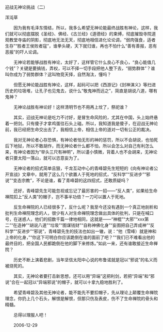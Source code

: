 迎战无神论挑战（二）

浑沌草


　　因为我有毛泽东情结，所以，我多么希望无神论能最终战胜有神论，这样，我们就可以彻底摆脱《圣经》、佛经、《古兰经》《道德经》的束缚，彻底摧毁寺院道观教堂寺庙的阴影，彻底地无法无天，彻底地相信进化论论调，“弱肉强食，适者生存”“胜者王侯败者寇”，谁拳头硬，天下就归谁，再也不怕什么“善有善报，恶有恶报”的吓人论调。

　　无神论若能够战胜有神论，太好了，这样管它什么良心不良心，“良心能值几个钱”？关键是要搞钱，弄权，可以不择一切手段把他人整下去，“弱势群体”？谁叫你成为了弱势群体？这叫物竞天择，自然淘汰，懂吗？

　　但愿无神论能战胜有神论，这样，起码可以把《西游记》《封神演义》等扫进历史的垃圾堆，让孔子也见鬼去，说什么“敬鬼神而远之”，简直是胡说八道，哪有鬼神？

　　无神论战胜有神论好！这样清明节也不用再上坟了，祭祀谁？

　　其实，迎战无神论是吃力不讨好，是冒生命风险的，尤其在中国，头上始终悬着一把剑。只有傻子才拿鸡蛋往石头上碰。所以，我知道我是傻子，在迎战无神论前，我已经把生命交出去了，我相信上帝，相信上帝的道对一切有公正的裁决。

　　我对无神论者心存恐惧，有神论者怕无形的神的惩罚，所以不会胡说，也怕死后下地狱，所以不敢胡作，而无神论者什么都不怕，所以会怎么对自己有利怎么来，有神论者因为“举头三尺有神明”，所以谨小慎微，背着人也不会胡来，无神论者只要太阳一落山，就可以恣意妄为了。

　　无神论者的招式简单且狠，千龙互动中心的青峰碧先生短短的《向有神论者公开宣战》文章中，就用了这么几个欲置人于死地的招式，“反科学”“反进步”“邪说”“变态宗教”，不论是谁，看了青峰碧的这四招式，还敢质疑吗？

　　还好，青峰碧先生可能忽视或忘记了最厉害的一招——“反人类”，如果给生命禅院扣上“反人类”的帽子，岂不事半功倍？一刀可以置人于死地。

　　反生命禅院的人已经很多了，反什么呢？我至今还没有遇到一个真正地剖析和批判生命禅院理念的人，很少有人对生命禅院理念做出具体的批判，只是在喊口号，在迷惑人，他们的招数千篇一律地相同，这就是——“神棍”“大邪”“xxx第二”“在造神”“胡说八道”“垃圾”“图谋钱财”“自称神佛化身”“妄图把自己弄成神”“反科学”“反进步”“邪说”，青峰碧先生的技法也如出一辙，说：“他（雪峰）就是神和上帝的化身，”“你这下可明白你应该跪倒在谁的面前了吧？”“我们已不难看出他的最终目的，把全国人民都跪倒在他的脚下来修炼。”如此一来，还有谁敢接近生命禅院？

　　历史不断上演着悲剧，当年坚信太阳中心说的布鲁诺就是冠以“邪说”的名义而被烧死的。

　　其实，无神论者要打击新思想，还可以用“异端”这把利剑，若把“异端”和“邪说”合在一起冠以“异端邪说”的帽子，就可以十拿九稳地胜利了。

　　希望青峰碧及其他无神论者，能不能先不要扣帽子，先从理论上颠覆生命禅院理念，你扔上几个石头，解恨是解恨，但那只伤及表皮，伤不了生命禅院的骨头和精髓。

　　总得以理服人吧！

　　2006-12-29




